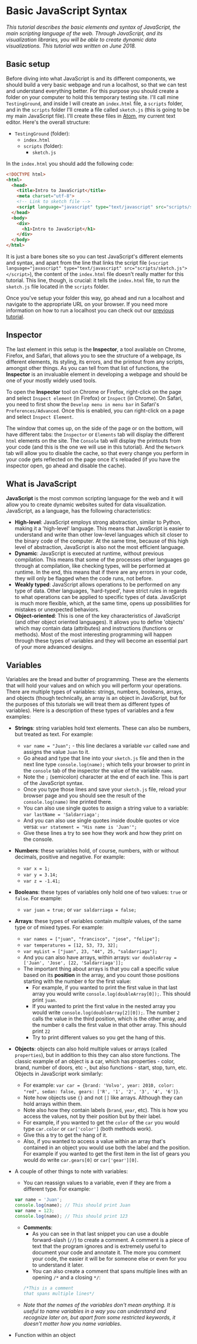 # Basic JavaScript Syntax

*This tutorial describes the basic elements and syntax of JavaScript, the main scripting language of the web. Through JavaScript, and its visualization libraries, you will be able to create dynamic data visualizations. This tutorial was written on June 2018.*

## Basic setup
Before diving into what JavaScript is and its different components, we should build a very basic webpage and run a localhost, so that we can test and understand everything better. For this purpose you should create a folder on your computer to hold this temporary testing site. I'll call mine `TestingGround`, and inside I will create an `index.html` file, a `scripts` folder, and in the `scripts` folder I'll create a file called `sketch.js` (this is going to be my main JavaScript file). I'll create these files in [Atom](https://atom.io/), my current text editor. Here's the overall structure:
* `TestingGround` (folder):
  * `index.html`
  * `scripts` (folder):
    * `sketch.js`

In the `index.html` you should add the following code:
```html
<!DOCTYPE html>
<html>
  <head>
    <title>Intro to JavaScript</title>
    <meta charset="utf-8">
    <!-- Link to sketch file -->
    <script language="javascript" type="text/javascript" src="scripts/sketch.js"></script>
  </head>
  <body>
    <div>
      <h1>Intro to JavaScript</h1>
    </div>
  </body>
</html>
```

It is just a bare bones site so you can test JavaScript's different elements and syntax, and apart from the line that links the script file (`<script language="javascript" type="text/javascript" src="scripts/sketch.js"></script>`), the content of the `index.html` file doesn't really matter for this tutorial. This line, though, is crucial: it tells the `index.html` file, to run the `sketch.js` file located in the `scripts` folder.

Once you've setup your folder this way, go ahead and run a localhost and navigate to the appropriate URL on your browser. If you need more information on how to run a localhost you can check out our [previous tutorial](https://github.com/CenterForSpatialResearch/dataviz_tutorials/blob/master/01_SetupLocalHostBasicWeb.md).

## Inspector
The last element in this setup is the **Inspector**, a tool available on Chrome, Firefox, and Safari, that allows you to see the structure of a webpage, its different elements, its styling, its errors, and the printout from any scripts, amongst other things. As you can tell from that list of functions, the **Inspector** is an invaluable element in developing a webpage and should be one of your mostly widely used tools.

To open the **Inspector** tool on Chrome or Firefox, right-click on the page and select `Inspect element` (in Firefox) or `Inspect` (in Chrome). On Safari, you need to first show the `Develop menu in menu bar` in Safari's `Preferences/Advanced`. Once this is enabled, you can right-click on a page and select `Inspect Element`.

The window that comes up, on the side of the page or on the bottom, will have different tabs: the `Inspector` or `Elements` tab will display the different `html` elements on the site. The `Console` tab will display the printouts from your code (and this is the one we will use in this tutorial). And the `Network` tab will allow you to disable the cache, so that every change you perform in your code gets reflected on the page once it's reloaded (if you have the inspector open, go ahead and disable the cache).

## What is JavaScript
**JavaScript** is the most common scripting language for the web and it will allow you to create dynamic websites suited for data visualization. JavaScript, as a language, has the following characteristics:
* **High-level**: JavaScript employs strong abstraction, similar to Python, making it a 'high-level' language. This means that JavaScript is easier to understand and write than other low-level languages which sit closer to the binary code of the computer. At the same time, because of this high level of abstraction, JavaScript is also not the most efficient language.
* **Dynamic**: JavaScript is executed at runtime, without previous compilation. This means that some of the processes other languages go through at compilation, like checking types, will be performed at runtime. In the end, this means that if there are any errors in your code, they will only be flagged when the code runs, not before.
* **Weakly typed**: JavaScript allows operations to be performed on any type of data. Other languages, 'hard-typed', have strict rules in regards to what operations can be applied to specific types of data. JavaScript is much more flexible, which, at the same time, opens up possibilities for mistakes or unexpected behaviors.
* **Object-oriented**: This is one of the key characteristics of JavaScript (and other object oriented languages). It allows you to define 'objects' which may contain data (attributes) and instructions (functions or methods). Most of the most interesting programming will happen through these types of variables and they will become an essential part of your more advanced designs.

## Variables
Variables are the bread and butter of programming. These are the elements that will hold your values and on which you will perform your operations. There are multiple types of variables: strings, numbers, booleans, arrays, and objects (though technically, an array is an object in JavaScript, but for the purposes of this tutorials we will treat them as different types of variables). Here is a description of these types of variables and a few examples:
* **Strings**: string variables hold text elements. These can also be numbers, but treated as text. For example:
  * `var name = "Juan";` - this line declares a variable `var` called `name` and assigns the value `Juan` to it.
  * Go ahead and type that line into your `sketch.js` file and then in the next line type `console.log(name);` which tells your browser to print in the `console` tab of the inspector the value of the variable `name`.
  * Note the `;` (semicolon) character at the end of each line. This is part of the JavaScript syntax.
  * Once you type those lines and save your `sketch.js` file, reload your browser page and you should see the result of the `console.log(name)` line printed there.
  * You can also use single quotes to assign a string value to a variable: `var lastName = 'Saldarriaga';`
  * And you can also use single quotes inside double quotes or vice versa: `var statement = "His name is 'Juan'";`
  * Give these lines a try to see how they work and how they print on the console.
* **Numbers**: these variables hold, of course, numbers, with or without decimals, positive and negative. For example:
  * `var x = 1;`
  * `var y = 3.14;`
  * `var z = -1.41;`
* **Booleans**: these types of variables only hold one of two values: `true` or `false`. For example:
  * `var juan = true;` or `var saldarriaga = false;`
* **Arrays**: these types of variables contain *multiple* values, of the same type or of mixed types. For example:
  * `var names = ["juan", "francisco", "jose", "felipe"];`
  * `var temperatures = [12, 53, 73, 32];`
  * `var myList = ["juan", 23, "44", 25, "saldarriaga"];`
  * And you can also have arrays, within arrays: `var doubleArray = ['Juan', 'Jose', [22, 'Saldarriaga']];`
  * The important thing about arrays is that you call a specific value based on its **position** in the array, and you count those positions starting with the number `0` for the first value:
    * For example, if you wanted to print the first value in that last array you would write `console.log(doubleArray[0]);`. This should print `juan`.
    * If you wanted to print the first value in the nested array you would write `console.log(doubleArray[2][0]);`. The number `2` calls the value in the third position, which is the other array, and the number `0` calls the first value in that other array. This should print `22`
    * Try to print different values so you get the hang of this.
* **Objects**: objects can also hold multiple values or arrays (called `properties`), but in addition to this they can also store functions. The classic example of an object is a car, which has properties - color, brand, number of doors, etc -, but also functions - start, stop, turn, etc. Objects in JavaScript work similarly:
  * For example: `var car = {brand: 'Volvo', year: 2010, color: "red", sedan: false, gears: ['R', '1', '2', '3', '4', '6']}`.
  * Note how objects use `{}` and not `[]` like arrays. Although they can hold arrays within them.
  * Note also how they contain labels (`brand`, `year`, etc). This is how you access the values, not by their position but by their label.
  * For example, if you wanted to get the `color` of the `car` you would type `car.color` or `car['color']` (both methods work).
  * Give this a try to get the hang of it.
  * Also, if you wanted to access a value within an array that's contained in an object you would use both the label and the position. For example if you wanted to get the first item in the list of gears you would do write `car.gears[0]` or `car['gear'][0]`.
* A couple of other things to note with variables:
  * You can reassign values to a variable, even if they are from a different type. For example:
  ```js
  var name = 'Juan';
  console.log(name); // This should print Juan
  var name = 123;
  console.log(name); // This should print 123
  ```
  * **Comments**:
    * As you can see in that last snippet you can use a double forward-slash (`//`) to create a comment. A comment is a piece of text that the program ignores and is extremely useful to document your code and annotate it. The more you comment your code, the easier it will be for someone else or even for you to understand it later.
    * You can also create a comment that spans multiple lines with an opening `/*` and a closing `*/`:
    ```js
    /*This is a comment
    that spans multiple lines*/
    ```
  * *Note that the names of the variables don't mean anything. It is useful to name variables in a way you can understand and recognize later on, but apart from some restricted keywords, it doesn't matter how you name variables*.

* Function within an object
